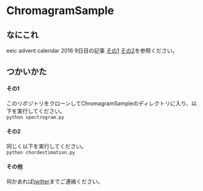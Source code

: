 # ChromagramSample

## なにこれ
eeic advent calendar 2016 9日目の記事 [その1](http://qiita.com/akiyoshiaki/items/dec1575cd455c746f597) [その2](http://qiita.com/akiyoshiaki/items/31ea255ecc6a04320dfc)を参照ください。

## つかいかた

#### その1
このリポジトリをクローンしてChromagramSampleのディレクトリに入り、以下を実行してください。  
`python spectrogram.py`

#### その2
同じく以下を実行してください。  
`python chordestimation.py`

#### その他
何かあれば[twitter](https://twitter.com/_akiyoshiaki_)までご連絡ください。
